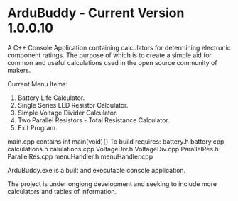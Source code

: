 # ArduBuddy - Current Version 1.0.0.10
A C++ Console Application containing calculators for determining electronic component ratings.  The purpose of which is to create a simple aid for common and useful calculations used in the open source community of makers.

Current Menu Items:
1. Battery Life Calculator.
2. Single Series LED Resistor Calculator.
3. Simple Voltage Divider Calculator.
4. Two Parallel Resistors - Total Resistance Calculator.
5. Exit Program.

main.cpp contains int main(void){} 
To build requires:
battery.h
battery.cpp
calculations.h
calulations.cpp
VoltageDiv.h
VoltageDiv.cpp
ParallelRes.h
ParallelRes.cpp
menuHandler.h
menuHandler.cpp

ArduBuddy.exe is a built and executable console application.

The project is under ongiong development and seeking to include more calculators and tables of information.
